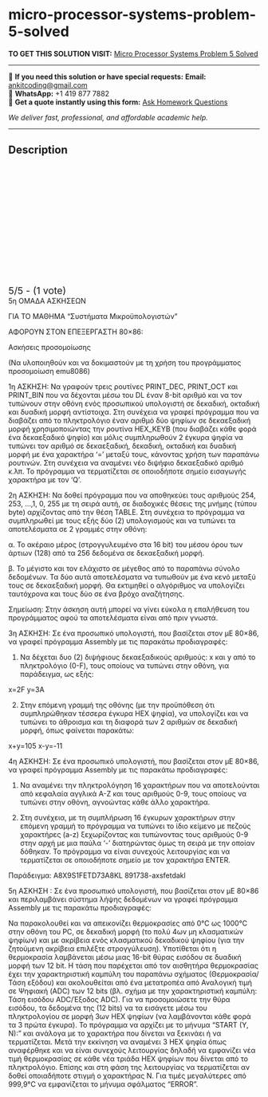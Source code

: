 # micro-processor-systems-problem-5-solved
**TO GET THIS SOLUTION VISIT:** [Micro Processor Systems Problem 5 Solved](https://www.ankitcodinghub.com/product/micro-processor-systems-solved-5/)


---

📩 **If you need this solution or have special requests:** **Email:** ankitcoding@gmail.com  
📱 **WhatsApp:** +1 419 877 7882  
📄 **Get a quote instantly using this form:** [Ask Homework Questions](https://www.ankitcodinghub.com/services/ask-homework-questions/)

*We deliver fast, professional, and affordable academic help.*

---

<h2>Description</h2>



<div class="kk-star-ratings kksr-auto kksr-align-center kksr-valign-top" data-payload="{&quot;align&quot;:&quot;center&quot;,&quot;id&quot;:&quot;119189&quot;,&quot;slug&quot;:&quot;default&quot;,&quot;valign&quot;:&quot;top&quot;,&quot;ignore&quot;:&quot;&quot;,&quot;reference&quot;:&quot;auto&quot;,&quot;class&quot;:&quot;&quot;,&quot;count&quot;:&quot;1&quot;,&quot;legendonly&quot;:&quot;&quot;,&quot;readonly&quot;:&quot;&quot;,&quot;score&quot;:&quot;5&quot;,&quot;starsonly&quot;:&quot;&quot;,&quot;best&quot;:&quot;5&quot;,&quot;gap&quot;:&quot;4&quot;,&quot;greet&quot;:&quot;Rate this product&quot;,&quot;legend&quot;:&quot;5\/5 - (1 vote)&quot;,&quot;size&quot;:&quot;24&quot;,&quot;title&quot;:&quot;Micro Processor Systems Problem 5  Solved&quot;,&quot;width&quot;:&quot;138&quot;,&quot;_legend&quot;:&quot;{score}\/{best} - ({count} {votes})&quot;,&quot;font_factor&quot;:&quot;1.25&quot;}">

<div class="kksr-stars">

<div class="kksr-stars-inactive">
            <div class="kksr-star" data-star="1" style="padding-right: 4px">


<div class="kksr-icon" style="width: 24px; height: 24px;"></div>
        </div>
            <div class="kksr-star" data-star="2" style="padding-right: 4px">


<div class="kksr-icon" style="width: 24px; height: 24px;"></div>
        </div>
            <div class="kksr-star" data-star="3" style="padding-right: 4px">


<div class="kksr-icon" style="width: 24px; height: 24px;"></div>
        </div>
            <div class="kksr-star" data-star="4" style="padding-right: 4px">


<div class="kksr-icon" style="width: 24px; height: 24px;"></div>
        </div>
            <div class="kksr-star" data-star="5" style="padding-right: 4px">


<div class="kksr-icon" style="width: 24px; height: 24px;"></div>
        </div>
    </div>

<div class="kksr-stars-active" style="width: 138px;">
            <div class="kksr-star" style="padding-right: 4px">


<div class="kksr-icon" style="width: 24px; height: 24px;"></div>
        </div>
            <div class="kksr-star" style="padding-right: 4px">


<div class="kksr-icon" style="width: 24px; height: 24px;"></div>
        </div>
            <div class="kksr-star" style="padding-right: 4px">


<div class="kksr-icon" style="width: 24px; height: 24px;"></div>
        </div>
            <div class="kksr-star" style="padding-right: 4px">


<div class="kksr-icon" style="width: 24px; height: 24px;"></div>
        </div>
            <div class="kksr-star" style="padding-right: 4px">


<div class="kksr-icon" style="width: 24px; height: 24px;"></div>
        </div>
    </div>
</div>


<div class="kksr-legend" style="font-size: 19.2px;">
            5/5 - (1 vote)    </div>
    </div>
5η ΟΜΑΔΑ ΑΣΚΗΣΕΩΝ

ΓΙΑ ΤΟ ΜΑΘΗΜΑ “Συστήματα Μικροϋπολογιστών”

ΑΦΟΡΟΥΝ ΣΤΟΝ ΕΠΕΞΕΡΓΑΣΤΗ 80×86:

Ασκήσεις προσομοίωσης

(Να υλοποιηθούν και να δοκιμαστούν με τη χρήση του προγράμματος προσομοίωση emu8086)

1η ΑΣΚΗΣΗ: Να γραφούν τρεις ρουτίνες PRINT_DEC, PRINT_OCT και PRINT_BIN που να δέχονται μέσω του DL έναν 8-bit αριθμό και να τον τυπώνουν στην οθόνη ενός προσωπικού υπολογιστή σε δεκαδική, οκταδική και δυαδική μορφή αντίστοιχα. Στη συνέχεια να γραφεί πρόγραμμα που να διαβάζει από το πληκτρολόγιο έναν αριθμό δύο ψηφίων σε δεκαεξαδική μορφή χρησιμοποιώντας την ρουτίνα HEX_KEYB (που διαβάζει κάθε φορά ένα δεκαεξαδικό ψηφίο) και μόλις συμπληρωθούν 2 έγκυρα ψηφία να τυπώνει τον αριθμό σε δεκαεξαδική, δεκαδική, οκταδική και δυαδική μορφή με ένα χαρακτήρα ‘=’ μεταξύ τους, κάνοντας χρήση των παραπάνω ρουτινών. Στη συνέχεια να αναμένει νέο διψήφιο δεκαεξαδικό αριθμό κ.λπ. Το πρόγραμμα να τερματίζεται σε οποιοδήποτε σημείο εισαγωγής χαρακτήρα με τον ‘Q’.

2η ΑΣΚΗΣΗ: Να δοθεί πρόγραμμα που να αποθηκεύει τους αριθμούς 254, 253, …,1, 0, 255 με τη σειρά αυτή, σε διαδοχικές θέσεις της μνήμης (τύπου byte) αρχίζοντας από την θέση TABLE. Στη συνέχεια το πρόγραμμα να συμπληρωθεί με τους εξής δύο (2) υπολογισμούς και να τυπώνει τα αποτελέσματα σε 2 γραμμές στην οθόνη:

α. Το ακέραιο μέρος (στρογγυλευμένο στα 16 bit) του μέσου όρου των άρτιων (128) από τα 256 δεδομένα σε δεκαεξαδική μορφή.

β. Το μέγιστο και τον ελάχιστο σε μέγεθος από το παραπάνω σύνολο δεδομένων. Τα δύο αυτά αποτελέσματα να τυπωθούν με ένα κενό μεταξύ τους σε δεκαεξαδική μορφή. Θα εκτιμηθεί ο αλγόριθμος να υπολογίζει ταυτόχρονα και τους δύο σε ένα βρόχο αναζήτησης.

Σημείωση: Στην άσκηση αυτή μπορεί να γίνει εύκολα η επαλήθευση του προγράμματος αφού τα αποτελέσματα είναι από πριν γνωστά.

3η ΑΣΚΗΣΗ: Σε ένα προσωπικό υπολογιστή, που βασίζεται στον μΕ 80×86, να γραφεί πρόγραμμα Assembly με τις παρακάτω προδιαγραφές:

1. Να δέχεται δυο (2) διψήφιους δεκαεξαδικούς αριθμούς: x και y από το πληκτρολόγιο (0-F), τους οποίους να τυπώνει στην οθόνη, για παράδειγμα, ως εξής:

x=2F y=3Α

2. Στην επόμενη γραμμή της οθόνης (με την προϋπόθεση ότι συμπληρώθηκαν τέσσερα έγκυρα HEX ψηφία), να υπολογίζει και να τυπώνει το άθροισμα και τη διαφορά των 2 αριθμών σε δεκαδική μορφή, όπως φαίνεται παρακάτω:

x+y=105 x-y=-11

4η ΑΣΚΗΣΗ: Σε ένα προσωπικό υπολογιστή, που βασίζεται στον μΕ 80×86, να γραφεί πρόγραμμα Assembly με τις παρακάτω προδιαγραφές:

1. Να αναμένει την πληκτρολόγηση 16 χαρακτήρων που να αποτελούνται από κεφαλαία αγγλικά A-Z και τους αριθμούς 0-9, τους οποίους να τυπώνει στην οθόνη, αγνοώντας κάθε άλλο χαρακτήρα.

2. Στη συνέχεια, με τη συμπλήρωση 16 έγκυρων χαρακτήρων στην επόμενη γραμμή το πρόγραμμα να τυπώνει το ίδιο κείμενο με πεζούς χαρακτήρες (a-z) ξεχωρίζοντας και τυπώνοντας τους αριθμούς 0-9 στην αρχή με μια παύλα ‘-’ διατηρώντας όμως τη σειρά με την οποίαν δόθηκαν. Το πρόγραμμα να είναι συνεχούς λειτουργίας και να τερματίζεται σε οποιοδήποτε σημείο με τον χαρακτήρα ENTER.

Παράδειγμα: A8X9S1FETD73A8KL 891738-axsfetdakl

5η ΑΣΚΗΣΗ : Σε ένα προσωπικό υπολογιστή, που βασίζεται στον μΕ 80×86 και περιλαμβάνει σύστημα λήψης δεδομένων να γραφεί πρόγραμμα Assembly με τις παρακάτω προδιαγραφές:

Να παρακολουθεί και να απεικονίζει θερμοκρασίες από 0°C ως 1000°C στην οθόνη του PC, σε δεκαδική μορφή (το πολύ 4ων μη κλασματικών ψηφίων) και με ακρίβεια ενός κλασματικού δεκαδικού ψηφίου (για την ζητούμενη ακρίβεια επιλέξτε στρογγύλευση). Υποτίθεται ότι η θερμοκρασία λαμβάνεται μέσω μιας 16-bit θύρας εισόδου σε δυαδική μορφή των 12 bit. Η τάση που παρέχεται από τον αισθητήρα θερμοκρασίας έχει την χαρακτηριστική καμπύλη του παραπάνω σχήματος (Θερμοκρασία/ Τάση εξόδου) και ακολουθείται από ένα μετατροπέα από Αναλογική τιμή σε Ψηφιακή (ADC) των 12 bits (βλ. σχήμα με την χαρακτηριστική καμπύλη: Τάση εισόδου ADC/Έξοδος ADC). Για να προσομοιώσετε την θύρα εισόδου, τα δεδομένα της (12 bits) να τα εισάγετε μέσω του πληκτρολογίου σε μορφή 3ων HEX ψηφίων (να λαμβάνονται κάθε φορά τα 3 πρώτα έγκυρα). Το πρόγραμμα να αρχίζει με το μήνυμα “START (Y, N):” και ανάλογα με το χαρακτήρα που δίνεται να ξεκινάει ή να τερματίζεται. Μετά την εκκίνηση να αναμένει 3 HEX ψηφία όπως αναφέρθηκε και να είναι συνεχούς λειτουργίας δηλαδή να εμφανίζει νέα τιμή θερμοκρασίας σε κάθε νέα τριάδα HEX ψηφίων που δίνεται από το πληκτρολόγιο. Επίσης και στη φάση της λειτουργίας να τερματίζεται αν δοθεί οποιαδήποτε στιγμή ο χαρακτήρας Ν. Για τιμές μεγαλύτερες από 999,9°C να εμφανίζεται το μήνυμα σφάλματος “ERROR”.
